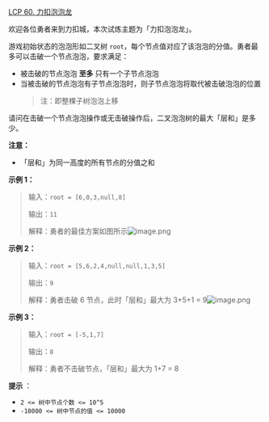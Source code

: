 [LCP 60. 力扣泡泡龙](https://leetcode.cn/problems/WInSav/)

欢迎各位勇者来到力扣城，本次试炼主题为「力扣泡泡龙」。

游戏初始状态的泡泡形如二叉树 `root`，每个节点值对应了该泡泡的分值。勇者最多可以击破一个节点泡泡，要求满足：

* 被击破的节点泡泡 **至多** 只有一个子节点泡泡
* 当被击破的节点泡泡有子节点泡泡时，则子节点泡泡将取代被击破泡泡的位置
  > 注：即整棵子树泡泡上移
  >

请问在击破一个节点泡泡操作或无击破操作后，二叉泡泡树的最大「层和」是多少。

**注意：**

* 「层和」为同一高度的所有节点的分值之和

**示例 1：**

> 输入：`root = [6,0,3,null,8]`
>
> 输出：`11`
>
> 解释：勇者的最佳方案如图所示![image.png](https://pic.leetcode-cn.com/1648180809-XSWPLu-image.png)

**示例 2：**

> 输入：`root = [5,6,2,4,null,null,1,3,5]`
>
> 输出：`9`
>
> 解释：勇者击破 6 节点，此时「层和」最大为 3+5+1 = 9![image.png](https://pic.leetcode-cn.com/1648180769-TLpYop-image.png)

**示例 3：**

> 输入：`root = [-5,1,7]`
>
> 输出：`8`
>
> 解释：勇者不击破节点，「层和」最大为 1+7 = 8

 **提示** ：

* `2 <= 树中节点个数 <= 10^5`
* `-10000 <= 树中节点的值 <= 10000`

